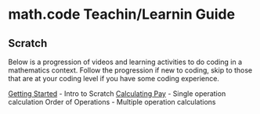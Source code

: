 # math.code Teachin/Learnin Guide

## Scratch

Below is a progression of videos and learning activities to do coding in a mathematics context.  Follow the progression if new to coding, skip to those that are at your coding level if you have some coding experience.

[Getting Started](000-Getting-Started/README.md) - Intro to Scratch
[Calculating Pay](001-Calc-Pay/README.md) - Single operation calculation
Order of Operations - Multiple operation calculations

